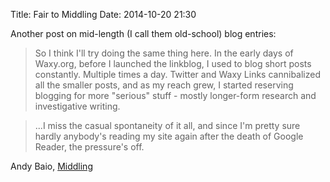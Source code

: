 Title: Fair to Middling
Date: 2014-10-20 21:30

Another post on mid-length (I call them old-school) blog entries:

> So I think I'll try doing the same thing here. In the early days of Waxy.org, before I launched the linkblog, I used to blog short posts constantly. Multiple times a day. Twitter and Waxy Links cannibalized all the smaller posts, and as my reach grew, I started reserving blogging for more "serious" stuff - mostly longer-form research and investigative writing.

> ...I miss the casual spontaneity of it all, and since I'm pretty sure hardly anybody's reading my site again after the death of Google Reader, the pressure's off.

Andy Baio, [Middling](http://waxy.org/2014/10/middling/)